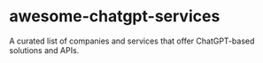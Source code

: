 # awesome-chatgpt-services
A curated list of companies and services that offer ChatGPT-based solutions and APIs.
